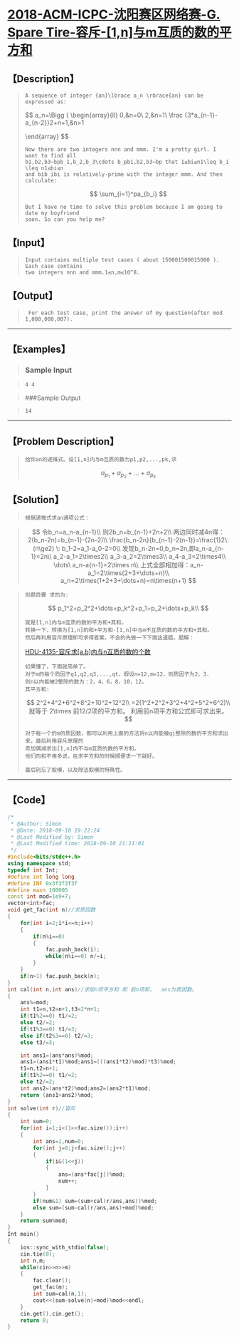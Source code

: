 #  [2018-ACM-ICPC-沈阳赛区网络赛-G. Spare Tire-容斥-[1,n]与m互质的数的平方和](https://nanti.jisuanke.com/t/31448)



## 【Description】

> ```
> A sequence of integer {an}\lbrace a_n \rbrace{an} can be expressed as:
> ```
>
> $$
> a_n=\Bigg \{ \begin{array}{ll}
> 0,&n=0\\
> 2,&n=1\\
> \frac {3*a_{n-1}-a_{n-2}}2+n+1,&n>1
> 
> \end{array} 
> $$
>
> ```
> Now there are two integers nnn and mmm. I'm a pretty girl. I want to find all 
> b1,b2,b3⋯bpb_1,b_2,b_3\cdots b_pb1,b2,b3⋯bp that 1≤bi≤n1\leq b_i \leq n1≤bi≤n
> and bib_ibi is relatively-prime with the integer mmm. And then calculate:
> ```
>
> $$
> \sum_{i=1}^pa_{b_i}
> $$
>
> ```
> But I have no time to solve this problem because I am going to date my boyfriend
> soon. So can you help me?
> ```

## 【Input】

> ```
> Input contains multiple test cases ( about 150001500015000 ). Each case contains 
> two integers nnn and mmm.1≤n,m≤10^8.
> ```

## 【Output】

> ```
>  For each test case, print the answer of my question(after mod 1,000,000,007).
> ```

------



## 【Examples】 

> ### Sample Input

> ```
> 4 4
> ```

> ###Sample Output

> ```
> 14
> ```

------



## 【Problem Description】

> ```
> 给你an的递推式。设[1,n]内与m互质的数为p1,p2,...,pk,求
> ```
>
> $$
> a_{p_1}+a_{p_2}+\dots+a_{p_k}
> $$
>
>

## 【Solution】

> ```
> 根据递推式求an通项公式：
> ```
>

> $$
> 令b_n=a_n-a_{n-1}\\
> 则2b_n=b_{n-1}+2n+2\\
> 两边同时减4n得：2(b_n-2n)=b_{n-1}-(2n-2)\\
> \frac{b_n-2n}{b_{n-1}-2(n-1)}=\frac{1}2\: (n\ge2) \: b_1-2=a_1-a_0-2=0\\
> 发现b_n-2n=0,b_n=2n,即a_n-a_{n-1}=2n\\
> a_2-a_1=2\times2\\
> a_3-a_2=2\times3\\
> a_4-a_3=2\times4\\
> \dots\
> a_n-a{n-1}=2\times n\\
> 上式全部相加得：a_n-a_1=2\times(2+3+\dots+n)\\
> a_n=2\times(1+2+3+\dots+n)=n\times(n+1)
> $$

> ```
> 则题目要 求的为:
> ```
>
> $$
> p_1^2+p_2^2+\dots+p_k^2+p_1+p_2+\dots+p_k\\
> $$
>
> ```
> 就是[1,n]内与m互质的数的平方和+其和。
> 转换一下，转换为[1,n]的和+平方和-[1,n]中与m不互质的数的平方和+其和。
> 然后再利用容斥原理即可求得答案，不会的先做一下下面这道题。题解：
> ```
>
> [HDU-4135-容斥求[a,b]内与n互质的数的个数](https://blog.csdn.net/Kente_K/article/details/82594149)
>
> ```
> 如果懂了，下面就简单了。
> 对于m的每个质因子q1,q2,q3,...,qt，假设n=12,m=12，则质因子为2，3.
> 则n以内能被2整除的数为：2，4，6，8，10，12。
> 其平方和:
> ```
>
> $$
> 2^2+4^2+6^2+8^2+10^2+12^2\\
> =2(1^2+2^2+3^2+4^2+5^2+6^2)\\
> 就等于 2\times 前12/2项的平方和。 利用前n项平方和公式即可求出来。
> $$
>
> ```
> 对于每一个的m的质因数，都可以利用上面的方法将n以内能被qi整除的数的平方和求出来，最后利用容斥原理的
> 奇加偶减求出[1,n]内不与m互质的数的平方和。
> 他们的和不用多说，在求平方和的时候顺便求一下就好。
> 
> 最后别忘了取模，以及除法取模的特殊性。
> ```
>

------



## 【Code】

```c++
/*
 * @Author: Simon 
 * @Date: 2018-09-10 19:22:24 
 * @Last Modified by: Simon
 * @Last Modified time: 2018-09-10 21:11:01
 */
#include<bits/stdc++.h>
using namespace std;
typedef int Int;
#define int long long
#define INF 0x3f3f3f3f
#define maxn 100005
const int mod=1e9+7;
vector<int>fac;
void get_fac(int n)//求质因数
{
    for(int i=2;i*i<=n;i++)
    {
        if(n%i==0)
        {
            fac.push_back(i);
            while(n%i==0) n/=i;
        }
    }
    if(n>1) fac.push_back(n);
}
int cal(int n,int ans)//求前n项平方和 和 前n项和，  ans为质因数。
{
    ans%=mod;
    int t1=n,t2=n+1,t3=2*n+1;
    if(t1%2==0) t1/=2;
    else t2/=2;
    if(t1%3==0) t1/=3;
    else if(t2%3==0) t2/=3;
    else t3/=3;

    int ans1=(ans*ans)%mod;
    ans1=(ans1*t1)%mod;ans1=(((ans1*t2)%mod)*t3)%mod;
    t1=n,t2=n+1;
    if(t1%2==0) t1/=2;
    else t2/=2;
    int ans2=(ans*t2)%mod;ans2=(ans2*t1)%mod;
    return (ans1+ans2)%mod;
}
int solve(int r)//容斥
{
    int sum=0;
    for(int i=1;i<(1<<fac.size());i++)
    {
        int ans=1,num=0;
        for(int j=0;j<fac.size();j++)
        {
            if(i&(1<<j))
            {
                ans=(ans*fac[j])%mod;
                num++;
            }
        }
        if(num&1) sum=(sum+cal(r/ans,ans))%mod;
        else sum=(sum-cal(r/ans,ans)+mod)%mod;
    }
    return sum%mod;
}
Int main()
{
    ios::sync_with_stdio(false);
    cin.tie(0);
    int n,m;
    while(cin>>n>>m)
    {
        fac.clear();
        get_fac(m);
        int sum=cal(n,1);
        cout<<(sum-solve(n)+mod)%mod<<endl;
    }
    cin.get(),cin.get();
    return 0;
}
```
